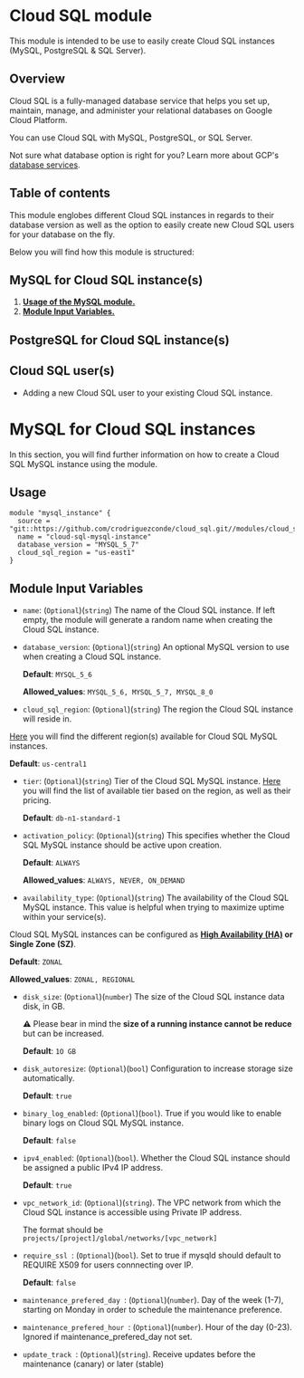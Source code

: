# Cloud SQL module

This module is intended to be use to easily create Cloud SQL instances (MySQL, PostgreSQL & SQL Server).

## Overview

Cloud SQL is a fully-managed database service that helps you set up, maintain, manage, and administer your relational databases on Google Cloud Platform.

You can use Cloud SQL with MySQL, PostgreSQL, or SQL Server.

Not sure what database option is right for you? Learn more about GCP's [database services](https://cloud.google.com/products/databases).

## Table of contents

This module englobes different Cloud SQL instances in regards to their database version as well as the option to easily create new Cloud SQL users for your database on the fly.

Below you will find how this module is structured:

## **MySQL for Cloud SQL instance(s)**
  
   1. [**Usage of the MySQL module.**](#usage)
   2. [**Module Input Variables.**](#module-input-variables)

## PostgreSQL for Cloud SQL instance(s)


## Cloud SQL user(s)

- Adding a new Cloud SQL user to your existing Cloud SQL instance.

# MySQL for Cloud SQL instances

In this section, you will find further information on how to create a Cloud SQL MySQL instance using the module. 


## Usage

```hcl
module "mysql_instance" {
  source = "git::https://github.com/crodriguezconde/cloud_sql.git//modules/cloud_sql_mysql"
  name = "cloud-sql-mysql-instance"
  database_version = "MYSQL_5_7"
  cloud_sql_region = "us-east1"
}
```

Module Input Variables
----------------------

- `name`: (`Optional`)(`string`) The name of the Cloud SQL instance. If left empty, the module will generate a random name when creating the Cloud SQL instance.

- `database_version`: (`Optional`)(`string`) An optional MySQL version to use when creating a Cloud SQL instance. 

   **Default**: `MYSQL_5_6`

   **Allowed_values**: `MYSQL_5_6, MYSQL_5_7, MYSQL_8_0`

- `cloud_sql_region`: (`Optional`)(`string`) The region the Cloud SQL instance will reside in.

 [Here](https://cloud.google.com/sql/docs/mysql/locations) you will find the different region(s) available for Cloud SQL MySQL instances.
 
  **Default**: `us-central1`

- `tier`: (`Optional`)(`string`) Tier of the Cloud SQL MySQL instance. [Here](https://cloud.google.com/sql/pricing#2nd-gen-instance-pricing) you will find the list of available tier based on the region, as well as their pricing.

  **Default**: `db-n1-standard-1`

- `activation_policy`: (`Optional`)(`string`) This specifies whether the Cloud SQL MySQL instance should be active upon creation.

  **Default**: `ALWAYS`

  **Allowed_values**: `ALWAYS, NEVER, ON_DEMAND`

- `availability_type`: (`Optional`)(`string`) The availability of the Cloud SQL MySQL instance. This value is helpful when trying to maximize uptime within your service(s).

 Cloud SQL MySQL instances can be configured as **[High Availability (HA)](https://cloud.google.com/sql/docs/mysql/high-availability) or Single Zone (SZ)**.

  **Default**: `ZONAL`

  **Allowed_values**: `ZONAL, REGIONAL`

- `disk_size`: (`Optional`)(`number`) The size of the Cloud SQL instance data disk, in GB. 

  **⚠️** Please bear in mind the **size of a running instance cannot be reduce** but can be increased.
   
  **Default**: `1O GB`

- `disk_autoresize`: (`Optional`)(`bool`) Configuration to increase storage size automatically.

  **Default**: `true`

- `binary_log_enabled`: (`Optional`)(`bool`). True if you would like to enable binary logs on Cloud SQL MySQL instance.

  **Default**: `false`

- `ipv4_enabled`: (`Optional`)(`bool`). Whether the Cloud SQL instance should be assigned a public IPv4 IP address.

  **Default**: `true`

- `vpc_network_id`: (`Optional`)(`string`). The VPC network from which the Cloud SQL instance is accessible using Private IP address. 

  The format should be `projects/[project]/global/networks/[vpc_network]`

- `require_ssl `: (`Optional`)(`bool`). Set to true if mysqld should default to REQUIRE X509 for users connnecting over IP.

  **Default**: `false`


- `maintenance_prefered_day `: (`Optional`)(`number`). Day of the week (1-7), starting on Monday in order to schedule the maintenance preference.

- `maintenance_prefered_hour `: (`Optional`)(`number`). Hour of the day (0-23). Ignored if maintenance_prefered_day not set.

- `update_track `: (`Optional`)(`string`). Receive updates before the maintenance (canary) or later (stable)



